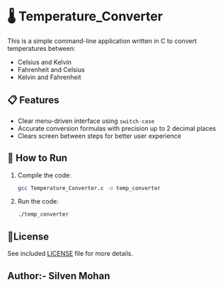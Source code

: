 # 🌡️ Temperature_Converter

This is a simple command-line application written in C to convert temperatures between:

- Celsius and Kelvin
- Fahrenheit and Celsius
- Kelvin and Fahrenheit

## 📋 Features
- Clear menu-driven interface using `switch-case`
- Accurate conversion formulas with precision up to 2 decimal places
- Clears screen between steps for better user experience

## 🚀 How to Run
1. Compile the code:
   ```bash
   gcc Temperature_Converter.c -o temp_converter
   ```
2. Run the code:
   ```bash
   ./temp_converter
   ```

## 📃License

  See included [LICENSE](./LICENSE) file for more details.

## Author:- Silven Mohan
